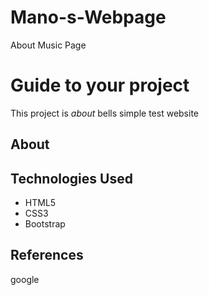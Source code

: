 # Mano-s-Webpage
About Music Page
# Guide to your project
This project is *about* bells simple test website

## About


## Technologies Used
- HTML5
- CSS3
- Bootstrap

## References
google